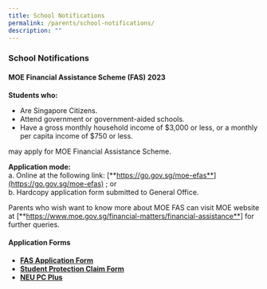 ```yaml
---
title: School Notifications
permalink: /parents/school-notifications/
description: ""
---
```

### **School Notifications**
#### **MOE Financial Assistance Scheme (FAS) 2023**

**Students who:**
* Are Singapore Citizens.
* Attend government or government-aided schools.
* Have a gross monthly household income of $3,000 or less, or a monthly per capita income of $750 or less.

may apply for MOE Financial Assistance Scheme.

**Application mode:**<br>
a. Online at the following link: [**https://go.gov.sg/moe-efas**](https://go.gov.sg/moe-efas) ; or <br>
b. Hardcopy application form submitted to General Office.

Parents who wish want to know more about MOE FAS can visit MOE website at [**https://www.moe.gov.sg/financial-matters/financial-assistance**] for further queries.



#### **Application Forms**
* **[FAS Application Form](/files/form1.pdf)**
* **[Student Protection Claim Form](/files/form2.pdf)**
* **[NEU PC Plus](/files/PC_Bundle_Application_Form_v12_1%20(8%20April%202020)%20FINAL%20with%20FBB%20MBB%20Forms.pdf)**